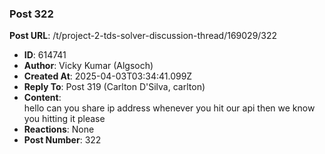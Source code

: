 ### Post 322
**Post URL**: /t/project-2-tds-solver-discussion-thread/169029/322
- **ID**: 614741
- **Author**: Vicky Kumar (Algsoch)
- **Created At**: 2025-04-03T03:34:41.099Z
- **Reply To**: Post 319 (Carlton D'Silva, carlton)
- **Content**:  
  hello can you share ip address whenever you hit our api then we know you hitting it please
- **Reactions**: None
- **Post Number**: 322

